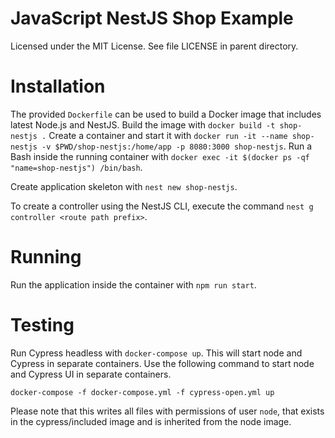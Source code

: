 # JavaScript NestJS Shop Example

Licensed under the MIT License. See file LICENSE in parent directory.

# Installation

The provided `Dockerfile` can be used to build a Docker image that includes latest Node.js and NestJS. Build the image with `docker build -t shop-nestjs .` Create a container and start it with `docker run -it --name shop-nestjs -v $PWD/shop-nestjs:/home/app -p 8080:3000 shop-nestjs`. Run a Bash inside the running container with `docker exec -it $(docker ps -qf "name=shop-nestjs") /bin/bash`.

Create application skeleton with `nest new shop-nestjs`.

To create a controller using the NestJS CLI, execute the command `nest g controller <route path prefix>`.

# Running

Run the application inside the container with `npm run start`.

# Testing

Run Cypress headless with `docker-compose up`. This will start node and Cypress in separate containers. Use the following command to start node and Cypress UI in separate containers.

    docker-compose -f docker-compose.yml -f cypress-open.yml up

Please note that this writes all files with permissions of user `node`, that exists in the cypress/included image and is inherited from the node image.
